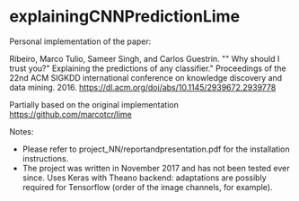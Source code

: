 # explainingCNNPredictionLime

Personal implementation of the paper:

Ribeiro, Marco Tulio, Sameer Singh, and Carlos Guestrin. "" Why should I trust you?" Explaining the predictions of any classifier." Proceedings of the 22nd ACM SIGKDD international conference on knowledge discovery and data mining. 2016.
https://dl.acm.org/doi/abs/10.1145/2939672.2939778

Partially based on the original implementation 
https://github.com/marcotcr/lime


Notes: 

* Please refer to project_NN/reportandpresentation.pdf for the installation instructions.
* The project was written in November 2017 and has not been tested ever since. Uses Keras with Theano backend: adaptations are possibly required for Tensorflow (order of the image channels, for example).
